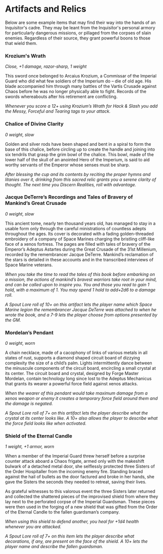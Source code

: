 # Artifacts and Relics

Below are some example items that may find their way into the hands of an Inquisitor's cadre. They may be leant from the Inquisitor's personal armory for particularly dangerous missions, or pillaged from the corpses of slain enemies. Regardless of their source, they grant powerful boons to those that wield them.

### Krozium's Wrath
*Close, +1 damage, razor-sharp, 1 weight*

This sword once belonged to Arcaius Krozium, a Commissar of the Imperial Guard who did what few soldiers of the Imperium do – die of old age. His blade accompanied him through many battles of the Vartis Crusade against Chaos before he was no longer physically able to fight. Records of the swords whereabouts after his retirement are conflicting.

*Whenever you score a 12+ using Krozium’s Wrath for Hack & Slash you add the Messy, Forceful and Tearing tags to your attack.*

### Chalice of Divine Clarity

*0 weight, slow*

Golden and silver rods have been shaped and bent in a spiral to form the base of this chalice, before circling up to create the handle and joining into six tendrils that grasp the grim bowl of the chalice. This bowl, made of the lower half of the skull of an anointed Hero of the Imperium, is said to aid worthy servants of the Emperor whose senses must be sharp.

*After blessing the cup and its contents by reciting the proper hymns and litanies over it, drinking from this sacred relic grants you a serene clarity of thought. The next time you Discern Realities, roll with advantage.*

### Jacque DeTerre’s Recordings and Tales of Bravery of Mankind’s Great Crusade

*0 weight, slow*

This ancient tome, nearly ten thousand years old, has managed to stay in a usable form only through the careful ministrations of countless adepts throughout the ages. Its cover is decorated with a fading golden-threaded embroidery of a company of Space Marines charging the bristling cliff-like face of a xenos fortress.  The pages are filled with tales of bravery of the Emperor’s Adeptus Astartes during the Great Crusade of the 31st Millenium, recorded by the remembrancer Jacque DeTerre. Mankind’s reclamation of the stars is detailed in these accounts and in the transcribed interviews of Space Marine veterans.

*When you take the time to read the tales of this book before embarking on a mission, the actions of mankind’s bravest warriors take root in your mind, and can be called upon to inspire you. You and those you read to gain 1 hold, with a maximum of 1. You may spend 1 hold to add+2d6 to a damage roll.*

*A Spout Lore roll of 10+ on this artifact lets the player name which Space Marine legion the remembrancer Jacque DeTerre was attached to when he wrote the book, and a 7-9 lets the player choose from options presented by the GM.*

### Mordelan’s Pendant

*0 weight, worn*

A chain necklace, made of a cacophony of links of various metals in all states of rust, supports a diamond shaped circuit board of dizzying complexity the size of a child’s palm. Lights intermittently dance between the minuscule components of the circuit board, encircling a small crystal at its center. The circuit board and crystal, designed by Forge Master Mordelan, contain technology long since lost to the Adeptus Mechanicus that grants its wearer a powerful force field against xenos attacks.

*When the wearer of this pendant would take maximum damage from a xenos weapon or enemy it creates a temporary force field around them and the damage is negated.*

*A Spout Lore roll of 7+ on this artifact lets the player describe what the crystal at its center looks like. A 10+ also allows the player to describe what the force field looks like when activated.*

### Shield of the Eternal Candle

*1 weight, +1 armor, worn*

When a member of the Imperial Guard threw herself before a surprise counter attack aboard a Chaos frigate, armed only with the makeshift bulwark of a detached metal door, she selflessly protected three Sisters of the Order Hospitaller from the incoming enemy fire. Standing braced against the hail of bullets as the door factured and broke in her hands, she gave the Sisters the seconds they needed to retreat, saving their lives.

As grateful witnesses to this valorous event the three Sisters later returned and collected the shattered pieces of the improvised shield from where they lay next to the perforated corpse of the Imperial Guardsman. These pieces were then used in the forging of a new shield that was gifted from the Order of the Eternal Candle to the fallen guardsman’s company.

*When using this shield to defend another, you heal for +1d4 health whenever you are attacked.*

*A Spout Lore roll of 7+ on this item lets the player describe what decorations, if any, are present on the face of the shield. A 10+ lets the player name and describe the fallen guardsman.*

